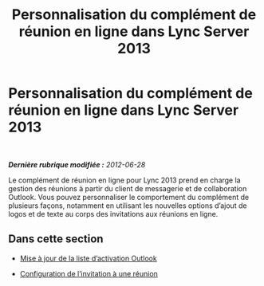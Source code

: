 ﻿---
title: Personnalisation du complément de réunion en ligne dans Lync Server 2013
TOCTitle: Personnalisation du complément de réunion en ligne dans Lync Server 2013
ms:assetid: 0fbf298f-7182-4a06-a2da-94ddbbc3db7e
ms:mtpsurl: https://technet.microsoft.com/fr-fr/library/JJ204674(v=OCS.15)
ms:contentKeyID: 49296283
ms.date: 05/20/2016
mtps_version: v=OCS.15
ms.translationtype: HT
---

# Personnalisation du complément de réunion en ligne dans Lync Server 2013

 

_**Dernière rubrique modifiée :** 2012-06-28_

Le complément de réunion en ligne pour Lync 2013 prend en charge la gestion des réunions à partir du client de messagerie et de collaboration Outlook. Vous pouvez personnaliser le comportement du complément de plusieurs façons, notamment en utilisant les nouvelles options d’ajout de logos et de texte au corps des invitations aux réunions en ligne.

## Dans cette section

  - [Mise à jour de la liste d’activation Outlook](lync-server-2013-updating-the-outlook-enable-list.md)

  - [Configuration de l’invitation à une réunion](lync-server-2013-configuring-the-meeting-invitation.md)

